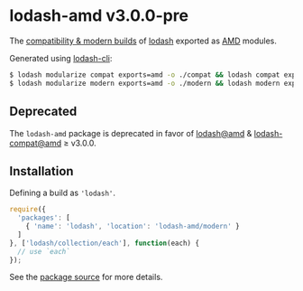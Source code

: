 # lodash-amd v3.0.0-pre

The [compatibility & modern builds](https://github.com/lodash/lodash/wiki/Build-Differences) of [lodash](https://lodash.com/) exported as [AMD](https://github.com/amdjs/amdjs-api/wiki/AMD) modules.

Generated using [lodash-cli](https://www.npmjs.com/package/lodash-cli):
```bash
$ lodash modularize compat exports=amd -o ./compat && lodash compat exports=amd -d -o ./compat/main.js
$ lodash modularize modern exports=amd -o ./modern && lodash modern exports=amd -d -o ./modern/main.js
```

## Deprecated

The `lodash-amd` package is deprecated in favor of [lodash@amd](https://github.com/lodash/lodash/tree/3.0.0-amd) & [lodash-compat@amd](https://github.com/lodash/lodash-compat/tree/3.0.0-amd) ≥ v3.0.0.

## Installation

Defining a build as `'lodash'`.

```js
require({
  'packages': [
    { 'name': 'lodash', 'location': 'lodash-amd/modern' }
  ]
}, ['lodash/collection/each'], function(each) {
  // use `each`
});
```

See the [package source](https://github.com/lodash/lodash-amd/tree/3.0.0) for more details.
